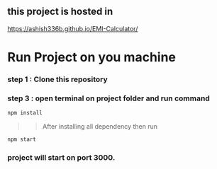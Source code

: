 ## this project is hosted in
https://ashish336b.github.io/EMI-Calculator/

# Run Project on you machine
### step 1 : Clone this repository
### step 3 : open terminal on project folder and run command
```bash
npm install
```
>> After installing all dependency then run
```bash
npm start
```
### project will start on port 3000.
